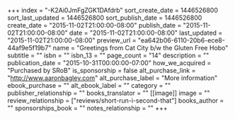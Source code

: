 +++
index = "-K2Ai0JmFgZGK1DAfdrb"
sort_create_date = 1446526800
sort_last_updated = 1446526800
sort_publish_date = 1446526800
create_date = "2015-11-02T21:00:00-08:00"
publish_date = "2015-11-02T21:00:00-08:00"
date = "2015-11-02T21:00:00-08:00"
last_updated = "2015-11-02T21:00:00-08:00"
preview_url = "ea642b06-6110-20b6-ece8-44af9e5f19b7"
name = "Greetings from Cat City b/w the Gluten Free Hobo"
subtitle = ""
isbn = ""
isbn_13 = ""
page_count = "14"
description = ""
publication_date = "2015-10-31T00:00:00-07:00"
how_we_acquired = "Purchased by SRoB"
is_sponsorship = false
alt_purchase_link = "http://www.aaronbagley.com"
alt_purchase_label = "More information"
ebook_purchase = ""
alt_ebook_label = ""
category = ""
publisher_relationship = ""
books_translator = ""
[[image]]
image = ""
review_relationship = ["reviews/short-run-i-second-that"]
books_author = ""
sponsorships_book = ""
notes_relationship = ""
+++
